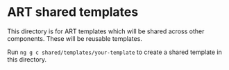 # ART shared templates

This directory is for ART templates which will be shared across other components. These will be reusable templates.

Run `ng g c shared/templates/your-template` to create a shared template in this directory.
